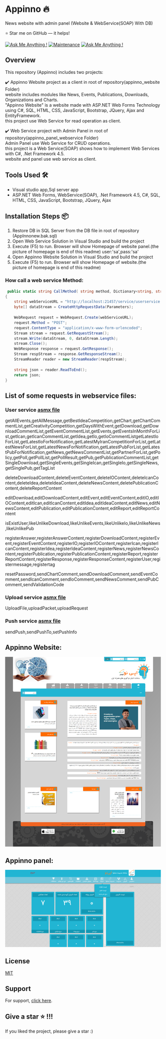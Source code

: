 # Appinno 🔥
News website with admin panel (Website & WebService(SOAP) With DB)

:star: Star me on GitHub — it helps!

[![Ask Me Anything !](https://img.shields.io/badge/ask%20me-linkedin-1abc9c.svg)](https://www.linkedin.com/in/SoheilaSadeghian/)
[![Maintenance](https://img.shields.io/badge/maintained-yes-green.svg)](https://github.com/SoheilaSadeghian/SoheilaSadeghian.github.io)
[![Ask Me Anything !](https://img.shields.io/badge/production%20year-2016-1abc9c.svg)]()

## Overview
This repository (Appinno) includes two projects:

✔️ Appinno Website project as a client in root of repository(appinno_website Folder)\
    website includes modules like News, Events, Publications, Downloads, Organizations and Charts.\
    "Appinno Website" is a website made with ASP.NET Web Forms Technology using C#, SQL, HTML, CSS, JavaScript, Bootstrap, JQuery, Ajax and EntityFramework.\
    this project use Web Service for read operation as client.

✔️ Web Service project with Admin Panel in root of repository(appinno_panel_webservice Folder)\
    Admin Panel use Web Service for CRUD operations.\
    this project is a Web Service(SOAP) shows how to implement Web Services with C#, .Net Framework 4.5.\
    website and panel use web service as client.

## Tools Used 🛠️
*  Visual studio app,Sql server app
*  ASP.NET Web Forms, WebService(SOAP), .Net Framework 4.5, C#, SQL, HTML, CSS, JavaScript, Bootstrap, JQuery, Ajax

## Installation Steps 📦 
1. Restore DB in SQL Server from the DB file in root of repository (AppInnonew.bak.sql)<br/>
2. Open Web Service Solution in Visual Studio and build the project <br/>
3. Execute (F5) to run. Browser will show Homepage of website panel.(the picture of homepage is end of this readme) user:'sa',pass:'sa'<br/>
4. Open Appinno Website Solution in Visual Studio and build the project <br/>
3. Execute (F5) to run. Browser will show Homepage of website.(the picture of homepage is end of this readme)<br/>


### How call a web service Method:
```c#
 public static string CallMethod( string method, Dictionary<string, string> Parameters)
{
    string webServiceURL = "http://localhost:21457/service/userservice.asmx/" + method;
    byte[] dataStream = CreateHttpRequestData(Parameters);

    WebRequest request = WebRequest.Create(webServiceURL);
    request.Method = "POST";
    request.ContentType = "application/x-www-form-urlencoded";
    Stream stream = request.GetRequestStream();
    stream.Write(dataStream, 0, dataStream.Length);
    stream.Close();
    WebResponse response = request.GetResponse();
    Stream respStream = response.GetResponseStream();
    StreamReader reader = new StreamReader(respStream);

    string json = reader.ReadToEnd();
    return json;
}
```
## List of some requests in webservice files:

 ### User service [asmx file](https://github.com/soheilasadeghian/Appinno/blob/main/appinno_panel_webservice/AppinnoNew/service/userservice.asmx.cs)
getAllEvents,getAllMessage,getBestIdeaCompetition,getChart,getChartCommentList,getCreativityCompetition,getDaysWithEvent,getDownload,getDownloadCommentList,getEventCommentList,getEvents,getEventsInMonthForList,getIcan,getIcanCommentList,getIdea,getIo,getIoCommentListgetLatestIoForList,getLatestIoForNotification,getLatestMyIranCompetitionForList,getLatestNewsForList,getLatestNewsForNotification,getLatestPubForList,getLatestPubForNotification,getNews,getNewsCommentList,getPartnerForList,getPolicy,getPoll,getPollList,getPollResult,getPub,getPublicationCommentList,getSingleDownload,getSingleEvents,getSingleIcan,getSingleIo,getSingleNews,getSinglePub,getTagList

deleteDownloadContent,deleteEventContent,deleteIOContent,deleteIcanContent,deleteIdea,deleteIdeaContent,deleteNewsContent,deletePublicationContent,deleteReportContent

editDownload,editDownloadContent,editEvent,editEventContent,editIO,editIOContent,editIcan,editIcanContent,editIdea,editIdeaContent,editNews,editNewsContent,editPublication,editPublicationContent,editReport,editReportContent

isExistUser,likeUnlikeDownload,likeUnlikeEvents,likeUnlikeIo,likeUnlikeNews,likeUnlikePub

registerAnswer,registerAnswerContent,registerDownloadContent,registerEvent,registerEventContent,registerIO,registerIOContent,registerIcan,registerIcanContent,registerIdea,registerIdeaContent,registerNews,registerNewsContent,registerPublication,registerPublicationContent,registerReport,registerReportContent,registerResponse,registerResponseContent,registerUser,registermessage,registertag

resetPassword,sendChartComment,sendDownloadComment,sendEventComment,sendIcanComment,sendIoComment,sendNewsComment,sendPubComment,sendValidationCode
 
 ### Upload service [asmx file](https://github.com/soheilasadeghian/Appinno/blob/main/appinno_panel_webservice/AppinnoNew/service/uploadService.asmx.cs)
UploadFile,uploadPacket,uploadRequest

 ### Push service [asmx file](https://github.com/soheilasadeghian/Appinno/blob/main/appinno_panel_webservice/AppinnoNew/service/pushservice.asmx.cs)
sendPush,sendPushTo,setPushInfo

## Appinno Website:
![alt text](https://github.com/soheilasadeghian/Appinno/blob/main/screenshot.png)

## Appinno panel:
![alt text](https://github.com/soheilasadeghian/Appinno/blob/main/panel_home.PNG)

## License
[MIT](https://github.com/soheilasadeghian/Appinno/blob/main/LICENSE)

## Support
For support, [click here](https://github.com/soheilasadeghian).

## Give a star ⭐️ !!!
If you liked the project, please give a star :)



